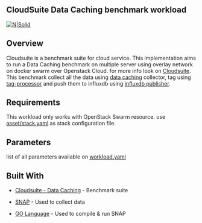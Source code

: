 CloudSuite Data Caching benchmark workload
------------------------------------------


[![N|Solid](https://www.gwdg.de/GWDG-Theme-1.0-SNAPSHOT/images/gwdg_logo.svg)](https://nodesource.com/products/nsolid)


## Overview

Cloudsuite is a benchmark suite for cloud service. This implementation aims to run a Data Caching benchmark on multiple server using overlay network on docker swarm over Openstack Cloud. for more info look on [Cloudsuite].<br>
This benchmark collect all the data using [data caching][Data Caching] collector, tag using [tag-processor] and push them to influxdb using [influxdb publisher][influxdb-publisher].

## Requirements

This workload only works with OpenStack Swarm resource.
use [asset/stack.yaml][Stack Config] as stack configuration file.

## Parameters

list of all parameters available on [workload.yaml][workload]


## Built With

* [Cloudsuite - Data Caching](http://cloudsuite.ch/datacaching/) - Benchmark suite
* [SNAP](https://github.com/intelsdi-x/snap) - Used to collect data
* [GO Language](https://golang.org/) - Used to compile  & run SNAP


   [Cloudsuite]: <http://cloudsuite.ch>
   [Data Caching]: <https://github.com/ParsaLab/cloudsuite/tree/scotty/benchmarks/data-caching>
   [SPcollector]: <https://gitlab.gwdg.de/mikelangelo/cs-dataCaching/blob/scotty/asset/snap/snap-plugin-collector-cloudsuite-datacaching>
   [tag-processor]: <https://gitlab.gwdg.de/mikelangelo/cs-dataCaching/blob/scotty/asset/snap/snap-plugin-processor-tag>
   [influxdb-publisher]:<https://gitlab.gwdg.de/mikelangelo/cs-dataCaching/blob/scotty/asset/snap/snap-plugin-publisher-influxdb>
   [workload]: <https://gitlab.gwdg.de/mikelangelo/cs-dataCaching/blob/scotty/workload.yaml>
   [Stack Config]: https://gitlab.gwdg.de/mikelangelo/cs-dataCaching/raw/scotty/asset@/stack.yaml
